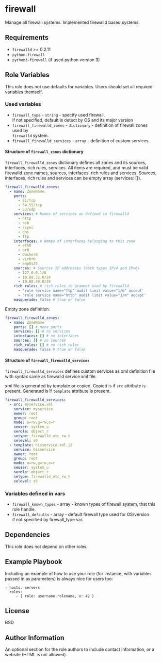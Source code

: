 firewall
========

Manage all firewall systems. Implemented firewalld based systems.

Requirements
------------

- `firewalld` >= 0.2.11
- `python-firewall`
- `python3-firewall` (if used python version 3)

Role Variables
--------------

This role does not use defaults for variables. Users should set all required
variables themself.

### Used variables

- `firewall_type` - `string` - specify used firewall,  
   if not specified, default is detect by OS and its major version
- `firewall_firewalld_zones` - `dictionary` - definition of firewall zones used by  
   `firewalld` system.
- `firewall_firewalld_services` - `array` - definition of custom services

#### Structure of `firewall_zones` dictionary

`firewall_firewalld_zones` dictionary defines all zones and its sources, interfaces,
rich rules, services. All items are required, and must be valid firewalld zone
names, sources, interfaces, rich rules and services. Sources, interfaces,
rich rules and services can be empty array (services: []).

```yaml
firewall_firewalld_zones:
  - name: ZoneName
    ports:
      - 81/tcp
      - 54-55/tcp
      - 53/udp
    services: # Names of services as defined in firewalld
      - http
      - ssh
      - rsync
      - dns
      - ftp
    interfaces: # Names of interfaces belonging to this zone
      - eth0
      - br0
      - docker0
      - virbr0
      - enp0s25
    sources: # Sources IP addresses (both types IPv4 and IPv6)
      - 127.0.0.1/8
      - 10.88.32.0/24
      - 10.88.48.0/20
    rich_rules: # rich rules in grammer used by firewalld
      - 'rule service name="ftp" audit limit value="1/m" accept'
      - 'rule service name="http" audit limit value="1/m" accept'
    masquerade: false # true or false

```

Empty zone definition:

```yaml
firewall_firewalld_zones:
  - name: ZoneName
    ports: [] # none ports
    services: [] # no services
    interfaces: [] # no interfaces
    sources: [] # no sources
    rich_rules: [] # no rich rules
    masquerade: false # true or false
```

#### Structure of `firewall_firewalld_services`

`firewall_firewalld_services` defines custom services as xml definition file
with syntax same as firewalld service xml file.

xml file is generated by template or copied. Copied is if `src`
attribute is present. Generated is if `template` attribute is present.

```yaml
firewall_firewalld_services:
  - src: myservice.xml
    service: myservice
    owner: root
    group: root
    mode: u=rw,g=rw,o=r
    seuser: system_u
    serole: object_r
    setype: firewalld_etc_rw_t
    selevel: s0
  - template: hisservice.xml.j2
    service: hisservice
    owner: root
    group: root
    mode: u=rw,g=rw,o=r
    seuser: system_u
    serole: object_r
    setype: firewalld_etc_rw_t
    selevel: s0
```

### Variables defined in vars


- `firewall_known_types` - array - known types of firewall system, that this  
   role handle.
- `firewall_defaults` - array - default firewall type used for OS/version  
    if not specified by firewall_type var.

Dependencies
------------

This role does not depend on other roles.

Example Playbook
----------------

Including an example of how to use your role (for instance, with variables passed in as parameters) is always nice for users too:

    - hosts: servers
      roles:
         - { role: username.rolename, x: 42 }

License
-------

BSD

Author Information
------------------

An optional section for the role authors to include contact information, or a website (HTML is not allowed).
